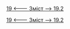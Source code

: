 [19 <--- ](19.md) [   Зміст   ](README.md) [--> 19.2](19_2.md)



[19 <--- ](19.md) [   Зміст   ](README.md) [--> 19.2](19_2.md)